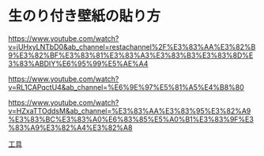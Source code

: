 # 生のり付き壁紙の貼り方
https://www.youtube.com/watch?v=jUHxyLNTbD0&ab_channel=restachannel%2F%E3%83%AA%E3%82%B9%E3%82%BF%E3%83%81%E3%83%A3%E3%83%B3%E3%83%8D%E3%83%ABDIY%E6%95%99%E5%AE%A4

https://www.youtube.com/watch?v=RL1CAPqctU4&ab_channel=%E6%9E%97%E5%81%A5%E4%B8%80


https://www.youtube.com/watch?v=HZxaTTOddsM&ab_channel=%E3%83%AA%E3%83%95%E3%82%A9%E3%83%BC%E3%83%A0%E6%83%85%E5%A0%B1%E3%83%9F%E3%83%A9%E3%82%A4%E3%82%A8


[工具](https://github.com/hiro-9999/blog/blob/master/tools_/home/%E5%A3%81%E7%B4%99/%E3%82%B9%E3%82%AF%E3%83%AA%E3%83%BC%E3%83%B3%E3%82%B7%E3%83%A7%E3%83%83%E3%83%88%202022-07-04%209.58.39.png)
